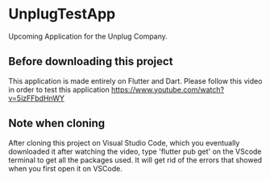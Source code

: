 # UnplugTestApp

Upcoming Application for the Unplug Company.

## Before downloading this project
This application is made entirely on Flutter and Dart. 
Please follow this video in order to test this application
https://www.youtube.com/watch?v=5izFFbdHnWY


## Note when cloning
After cloning this project on Visual Studio Code, 
which you eventually downloaded it after watching the video,
type 'flutter pub get' on the VScode terminal to get all the
packages used. It will get rid of the errors that showed when you first
open it on VSCode.



